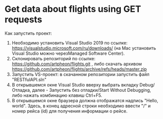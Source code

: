 # Get data about flights using GET requests

Как запустить проект:

1) Необходимо установить Visual Studio 2019 по ссылке: https://visualstudio.microsoft.com/ru/downloads/ (на Mac установить Visual Studio можно черезManaged Software Center).
2) Склонировать репозиторий по ссылке: https://github.com/artpheon/flights.git , либо скачать архивом https://github.com/artpheon/flights/archive/refs/heads/master.zip
3) Запустить VS-проект: в скачанном репозитории запустить файл "RESTfulAPI.sln"
4) В открывшемся окне Visual Studio вверху выбрать вкладку Debug/Отладка, далее - Запустить без отладки/Start Without Debugging, либо нажать комбинацию клавиш Ctrl+F5.
5) В открывшемся окне браузера должна отображатся надпись "Hello, world". Здесь, в конец адресной строки необходимо ввести "/" и номер рейса (id) для получения информации о рейсе.
